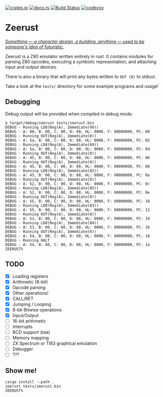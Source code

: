 [![crates.io](https://img.shields.io/crates/v/zeerust.svg)](https://crates.io/crates/zeerust)
[![docs.rs](https://docs.rs/zeerust/badge.svg)](https://docs.rs/zeerust/latest/zeerust/)
[![Build Status](https://travis-ci.org/stillinbeta/zeerust.svg?branch=master)](https://travis-ci.org/stillinbeta/zeerust) 
[![codecov](https://codecov.io/gh/stillinbeta/zeerust/branch/master/graph/badge.svg)](https://codecov.io/gh/stillinbeta/zeerust)

# Zeerust

_[Something — a character design, a building, anything — used to be someone's idea of futuristic.][zeerust]_

Zeerust is a Z80 emulator written entirely in rust.
It contains modules for parsing Z80 opcodes, executing a symbolic representation, and attaching input and output devices.

There is also a binary that will print any bytes written to `OUT (0)` to stdout.

Take a look at the `tests/` directory for some example programs and usage!

## Debugging

Debug output will be provided when compiled in debug mode:

```
$ target/debug/zeerust tests/zeerust.bin
DEBUG - Running LD8(Reg(A), Immediate(90))
DEBUG - A: 00, B: 00, C: 00, D: 00, HL: 0000, F: 00000000, PC: 00
DEBUG - Running OUT(Reg(A), Immediate(0))
DEBUG - A: 5a, B: 00, C: 00, D: 00, HL: 0000, F: 00000000, PC: 02
DEBUG - Running LD8(Reg(A), Immediate(69))
DEBUG - A: 5a, B: 00, C: 00, D: 00, HL: 0000, F: 00000000, PC: 04
DEBUG - Running OUT(Reg(A), Immediate(0))
DEBUG - A: 45, B: 00, C: 00, D: 00, HL: 0000, F: 00000000, PC: 06
DEBUG - Running OUT(Reg(A), Immediate(0))
DEBUG - A: 45, B: 00, C: 00, D: 00, HL: 0000, F: 00000000, PC: 08
DEBUG - Running LD8(Reg(A), Immediate(82))
DEBUG - A: 45, B: 00, C: 00, D: 00, HL: 0000, F: 00000000, PC: 0a
DEBUG - Running OUT(Reg(A), Immediate(0))
DEBUG - A: 52, B: 00, C: 00, D: 00, HL: 0000, F: 00000000, PC: 0c
DEBUG - Running LD8(Reg(A), Immediate(85))
DEBUG - A: 52, B: 00, C: 00, D: 00, HL: 0000, F: 00000000, PC: 0e
DEBUG - Running OUT(Reg(A), Immediate(0))
DEBUG - A: 55, B: 00, C: 00, D: 00, HL: 0000, F: 00000000, PC: 10
DEBUG - Running LD8(Reg(A), Immediate(83))
DEBUG - A: 55, B: 00, C: 00, D: 00, HL: 0000, F: 00000000, PC: 12
DEBUG - Running OUT(Reg(A), Immediate(0))
DEBUG - A: 53, B: 00, C: 00, D: 00, HL: 0000, F: 00000000, PC: 14
DEBUG - Running LD8(Reg(A), Immediate(84))
DEBUG - A: 53, B: 00, C: 00, D: 00, HL: 0000, F: 00000000, PC: 16
DEBUG - Running OUT(Reg(A), Immediate(0))
DEBUG - A: 54, B: 00, C: 00, D: 00, HL: 0000, F: 00000000, PC: 18
DEBUG - Running HALT
DEBUG - A: 54, B: 00, C: 00, D: 00, HL: 0000, F: 00000000, PC: 1a
ZEERUST%
```

## TODO

* [x] Loading registers
* [x] Arithmetic (8-bit)
* [x] Opcode parsing
* [x] Other operations!
* [x] CALL/RET
* [x] Jumping / Looping
* [x] 8-bit Bitwise operations
* [x] Input/Output
* [ ] 16-bit arithmetic
* [ ] Interrupts
* [ ] BCD support (`DAA`)
* [ ] Memory mapping
* [ ] ZX Spectrum or TI83 graphical emulation
* [ ] Debugger
* [ ] ???

[zeerust]: https://tvtropes.org/pmwiki/pmwiki.php/Main/Zeerust

## Show me!

```
cargo install --path .
zeerust tests/zeerust.bin
ZEERUST%
```
